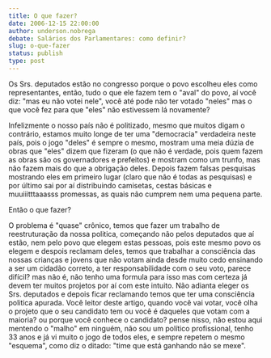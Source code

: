 ```yaml
---
title: O que fazer?
date: 2006-12-15 22:00:00
author: underson.nobrega
debate: Salários dos Parlamentares: como definir?
slug: o-que-fazer
status: publish 
type: post
---
```


Os Srs. deputados estão no congresso porque o povo escolheu eles como representantes, então, tudo o que ele fazem tem o "aval" do povo, aí você diz: "mas eu não votei nele", você até pode não ter votado "neles" mas o que você fez para que "eles" não estivessem lá novamente?  

Infelizmente o nosso país não é politizado, mesmo que muitos digam o contrário, estamos muito longe de ter uma "democracia" verdadeira neste país, pois o jogo "deles" é sempre o mesmo, mostram uma meia dúzia de obras que "eles" dizem que fizeram (o que não é verdade, pois quem fazem as obras são os governadores e prefeitos) e mostram como um trunfo, mas não fazem mais do que a obrigação deles. Depois fazem falsas pesquisas mostrando eles em primeiro lugar (claro que não é todas as pesquisas) e por último sai por aí distribuindo camisetas, cestas básicas e muuiiitttaaasss promessas, as quais não cumprem nem uma pequena parte.  

Então o que fazer?  

O problema é "quase" crônico, temos que fazer um trabalho de reestruturação da nossa politica, começando não pelos deputados que aí estão, nem pelo povo que elegem estas pessoas, pois este mesmo povo os elegem e despois reclamam deles, temos que trabalhar a consciência das nossas crianças e jovens que não votam ainda desde muito cedo ensinando a ser um cidadão correto, a ter responsabilidade com o seu voto, parece difícil? mas não é, não tenho uma formula para isso mas com certeza já devem ter muitos projetos por aí com este intuito. Não adianta eleger os Srs. deputados e depois ficar reclamando temos que ter uma consciência politica apurada. Você leitor deste artigo, quando você vai votar, você olha o projeto que o seu candidato tem ou você é daqueles que votam com a maioria? ou porque você conhece o candidato? pense nisso, não estou aqui mentendo o "malho" em ninguém, não sou um político profissional, tenho 33 anos e já vi muito o jogo de todos eles, e sempre repetem o mesmo "esquema", como diz o ditado: "time que está ganhando não se mexe".
